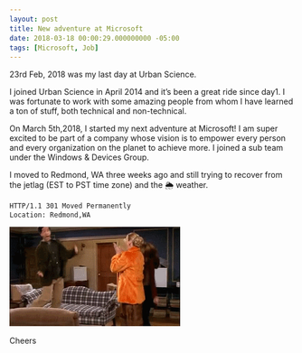 ```yaml
---
layout: post
title: New adventure at Microsoft 
date: 2018-03-18 00:00:29.000000000 -05:00 
tags: [Microsoft, Job]
---
```


23rd Feb, 2018 was my last day at Urban Science.

I joined Urban Science in April 2014 and it’s been a great ride since day1. I was fortunate to work with some amazing people from whom I have learned a ton of stuff, both technical and non-technical.

On March 5th,2018, I started my next adventure at Microsoft! I am super excited to be part of a company whose vision is to empower every person and every organization on the planet to achieve more. I joined a sub team under the Windows & Devices Group.
 

I moved to Redmond, WA three weeks ago and still trying to recover from the jetlag (EST to PST time zone) and the 🌦️ weather. 




    HTTP/1.1 301 Moved Permanently
    Location: Redmond,WA

![Excited][1]

[1]: /assets/friends_ross_excited.gif


Cheers



